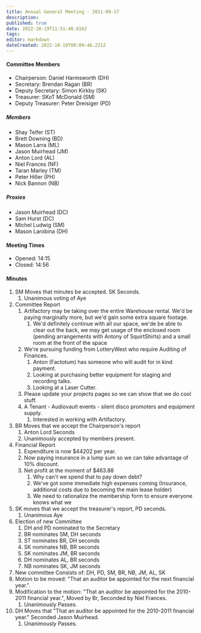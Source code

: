 ```yaml
---
title: Annual General Meeting - 2011-09-17
description: 
published: true
date: 2022-10-19T11:51:48.616Z
tags: 
editor: markdown
dateCreated: 2022-10-19T08:09:46.221Z
---
```


#### Committee Members

-   Chairperson: Daniel Harmsworth (DH)
-   Secretary: Brendan Ragan (BR)
-   Deputy Secretary: Simon Kirkby (SK)
-   Treasurer: SKoT McDonald (SM)
-   Deputy Treasurer: Peter Dreisiger (PD)

##### Members

-   Shay Telfer (ST)
-   Brett Downing (BD)
-   Mason Larra (ML)
-   Jason Muirhead (JM)
-   Anton Lord (AL)
-   Niel Frances (NF)
-   Taran Marley (TM)
-   Peter Hiller (PH)
-   Nick Bannon (NB)

##### Proxies

-   Jason Muirhead (DC)
-   Sam Hurst (DC)
-   Michel Ludwig (SM)
-   Mason Larobina (DH)

#### Meeting Times

-   Opened: 14:15
-   Closed: 14:56

#### Minutes

1.  SM Moves that minutes be accepted. SK Seconds.
    1.  Unanimous voting of Aye
2.  Committee Report
    1.  Artifactory may be taking over the entire Warehouse rental. We'd be paying marginally more, but we'd gain some extra square footage.
        1.  We'd definitely continue with all our space, we'de be able to clear out the back, we may get usage of the enclosed room (pending arrangements with Antony of SquirtShirts) and a small room at the front of the space
    2.  We're pursuing funding from LotteryWest who require Auditing of Finances.
        1.  Anton (Factotum) has someone who will audit for in kind payment.
        2.  Looking at purchasing better equipment for staging and recording talks.
        3.  Looking at a Laser Cutter.
    3.  Please update your projects pages so we can show that we do cool stuff.
    4.  A Tenant - Audiovault events - silent disco promoters and equipment supply.
        1.  Interested in working with Artifactory.
3.  BR Moves that we accept the Chairperson's report
    1.  Anton Lord Seconds
    2.  Unanimously accepted by members present.
4.  Financial Report
    1.  Expenditure is now \$44202 per year.
    2.  Now paying insurance in a lump sum so we can take advantage of 10% discount.
    3.  Net profit at the moment of \$463.88
        1.  Why can't we spend that to pay down debt?
        2.  We've got some immediate high expenses coming (Insurance, additional costs due to becoming the main lease holder)
        3.  We need to rationalize the membership form to ensure everyone knows what we
5.  SK moves that we accept the treasurer's report, PD seconds.
    1.  Unanimous Aye
6.  Election of new Committee
    1.  DH and PD nominated to the Secretary
    2.  BR nominates SM, DH seconds
    3.  ST nominates BR, DH seconds
    4.  SK nominates NB, BR seconds
    5.  SK nominates JM, BR seconds
    6.  DH nominates AL, BR seconds
    7.  NB nominates SK, JM seconds
7.  New committee Consists of: DH, PD, SM, BR, NB, JM, AL, SK
8.  Motion to be moved: "That an auditor be appointed for the next financial year.".
9.  Modification to the motion: "That an auditor be appointed for the 2010-2011 financial year.", Moved by Br, Seconded by Niel Frances.
    1.  Unanimously Passes.
10. DH Moves that "That an auditor be appointed for the 2010-2011 financial year." Seconded Jason Muirhead.
    1.  Unanimously Passes.
